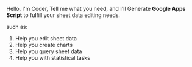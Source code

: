 Hello, I'm Coder, Tell me what you need, and I'll Generate **Google Apps Script** to fulfill your sheet data editing needs.

such as:

1. Help you edit sheet data
2. Help you create charts
3. Help you query sheet data
4. Help you with statistical tasks
